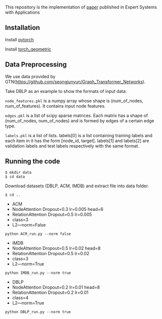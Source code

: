This repository is the implementation of [paper](https://www.sciencedirect.com/science/article/pii/S0957417424008297) published in Expert Systems with Applications

## Installation

Install [pytorch](https://pytorch.org/get-started/locally/)

Install [torch_geometric](https://pytorch-geometric.readthedocs.io/en/latest/notes/installation.html)

## Data Preprocessing
We use data provided by GTN(https://github.com/seongjunyun/Graph_Transformer_Networks).

Take DBLP as an example to show the formats of input data:

`node_features.pkl` is a numpy array whose shape is (num_of_nodes, num_of_features). It contains input node features. 

`edges.pkl` is a list of scipy sparse matrices. Each matrix has a shape of (num_of_nodes, num_of_nodes) and is formed by edges of a certain edge type.

`labels.pkl` is a list of lists. labels[0] is a list containing training labels and each item in it has the form [node_id, target]. labels[1] and labels[2] are validation labels and test labels respectively with the same format.

## Running the code
``` 
$ mkdir data
$ cd data
```
Download datasets (DBLP, ACM, IMDB) and extract file into data folder.
```
$ cd ..
```
- ACM
- NodeAttention Dropout=0.3  lr=0.005   head=6
- RelationAttention Dropout=0.5  lr=0.005
- class=3
- L2—norm=False
```
python ACM_run.py --norm false
```
- IMDB
- NodeAttention Dropout=0.5  lr=0.02   head=8
- RelationAttention Dropout=0.5  lr=0.02
- class=3
- L2—norm=True
```
python IMDB_run.py --norm true
```
- DBLP    
- NodeAttention Dropout=0.2  lr=0.01   head=8
- RelationAttention Dropout=0.2  lr=0.01
- class=4 
- L2—norm=True
```
python DBLP_run.py --norm true
```

